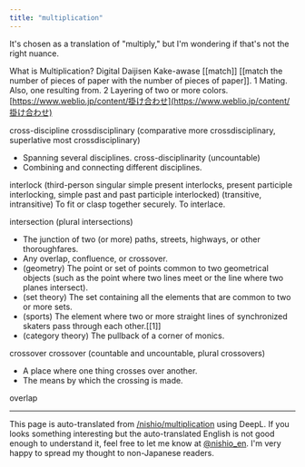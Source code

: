 ```yaml
---
title: "multiplication"
---
```


It's chosen as a translation of "multiply," but I'm wondering if that's not the right nuance.

What is Multiplication?
Digital Daijisen
Kake-awase [[match]] [[match the number of pieces of paper with the number of pieces of paper]].
1 Mating. Also, one resulting from.
2 Layering of two or more colors.
[https://www.weblio.jp/content/掛け合わせ](https://www.weblio.jp/content/掛け合わせ)

cross-discipline
crossdisciplinary (comparative more crossdisciplinary, superlative most crossdisciplinary)
- Spanning several disciplines.
cross-disciplinarity (uncountable)
- Combining and connecting different disciplines.

interlock (third-person singular simple present interlocks, present participle interlocking, simple past and past participle interlocked)
(transitive, intransitive) To fit or clasp together securely.
To interlace.

intersection (plural intersections)
- The junction of two (or more) paths, streets, highways, or other thoroughfares.
- Any overlap, confluence, or crossover.
- (geometry) The point or set of points common to two geometrical objects (such as the point where two lines meet or the line where two planes intersect).
- (set theory) The set containing all the elements that are common to two or more sets.
- (sports) The element where two or more straight lines of synchronized skaters pass through each other.[[1]]
- (category theory) The pullback of a corner of monics.

crossover
crossover (countable and uncountable, plural crossovers)
- A place where one thing crosses over another.
- The means by which the crossing is made.

overlap

---
This page is auto-translated from [/nishio/multiplication](https://scrapbox.io/nishio/multiplication) using DeepL. If you looks something interesting but the auto-translated English is not good enough to understand it, feel free to let me know at [@nishio_en](https://twitter.com/nishio_en). I'm very happy to spread my thought to non-Japanese readers.